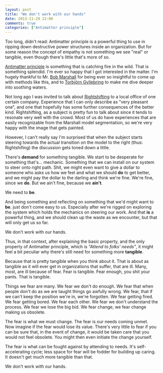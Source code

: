 ```yaml
---
layout: post
title: "We don't work with our hands" 
date: 2013-11-29 22:00
comments: true
categories: ["Antimatter principle"]
---
```


Too long, didn't read: 
Antimatter principle is a powerful thing to use in ripping down destructive power structures inside an organization. But for some reason the concept of empathy is not something we see "real" or tangible, even though there's little that's more of so.

[Antimatter principle](http://flowchainsensei.wordpress.com/2013/10/12/the-antimatter-principle/) is something that is catching fire in the wild. That is something splendid. I'm ever so happy that I got interested in the matter. I'm hugely thankful to Mr. [Bob Marshall](https://twitter.com/flowchainsensei) for being ever so insightful to come up with methods like this, and to [Torbjörn Gyllebring](https://twitter.com/drunkcod) to make me dive deeper into soothing waters.

Not long ago I was invited to talk about [Rightshifting](http://flowchainsensei.wordpress.com/rightshifting/) to a local office of one certain company. Experience that I can only describe as "very pleasant one", and one that hopefully has some further consequences of the better kind. Rightshifting, as a subject is pretty fun to talk about since it tends to resonate very well with the crowd. Most of us do have experiences that are easily recognizable from the Marshall model segmentation, so we're very happy with the image that gets painted.

However, I can't really say I'm surprised that when the subject starts steering towards the actual transition on the model to the right (thus: Rightshifing) the discussion gets toned down a little.

There's **demand** for something tangible. We start to be desperate for something that's... mechanic. Something that we can install on our system to steer onto right path. Shit, we might even want to give a dollar to someone who asks us how we feel and what we should **do** to get better, and we might pay the dollar to the darling and think we're fine. We're fine, since we **do**. But we ain't fine, because we **ain't**.

We need to **be**.

And being something and reflecting on something that we'd might want to **be**. just don't come easy to us. Especially after we're rigged on exploring the system which holds the mechanics on steering our work. And that **is** a powerful thing, and we should clean up the waste as we encounter, but that will only get us so far.

We don't work with our hands.

Thus, in that context, after explaining the basic property, and the only property of Antimatter principle, which is *"Attend to folks’ needs"*, it might feel a bit peculiar why there's still need for something more **tangible**.

Because that is pretty tangible when you think about it. That is about as tangible as it will ever get in organizations that suffer, that are ill. Many, most, are ill because of fear. Fear is tangible. Fear enough, you shit your pants. That is tangible.

Things we fear are many. We fear we don't do enough. We fear that when people don't do as we are taught things go awfully wrong. We fear, that if we can't keep the position we're in, we're forgotten. We fear getting fired. We fear getting bored. We fear each other. We fear we don't understand the process. We fear we lose the big bid. We fear change, we fear change making us obsolete.

The fear is what we must change. The fear is our needs coming unmet. Now imagine if the fear would lose its value. There's very little to fear if you can be sure that, in the event of change, it would be taken care that you would not feel obsolete. You might then even initiate the change yourself.

The fear is what can be fought against by attending to needs. It's self-accelerating cycle; less space for fear will be fodder for  building up caring. It doesn't get much more tangible than that.

We don't work with our hands.
